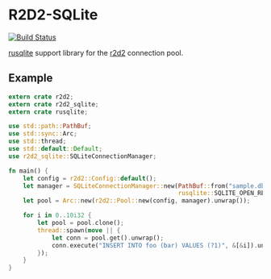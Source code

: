 # R2D2-SQLite

[![Build Status](https://travis-ci.org/gwenn/r2d2-sqlite.svg?branch=master)](https://travis-ci.org/gwenn/r2d2-sqlite)

[rusqlite](https://github.com/jgallagher/rusqlite) support library for the [r2d2](https://github.com/sfackler/r2d2) connection pool.

## Example

```rust
extern crate r2d2;
extern crate r2d2_sqlite;
extern crate rusqlite;

use std::path::PathBuf;
use std::sync::Arc;
use std::thread;
use std::default::Default;
use r2d2_sqlite::SQLiteConnectionManager;

fn main() {
    let config = r2d2::Config::default();
    let manager = SQLiteConnectionManager::new(PathBuf::from("sample.db"),
                                               rusqlite::SQLITE_OPEN_READ_WRITE);
    let pool = Arc::new(r2d2::Pool::new(config, manager).unwrap());

    for i in 0..10i32 {
        let pool = pool.clone();
        thread::spawn(move || {
            let conn = pool.get().unwrap();
            conn.execute("INSERT INTO foo (bar) VALUES (?1)", &[&i]).unwrap();
        });
    }
}
```
